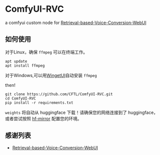 # ComfyUI-RVC
a comfyui custom node for [Retrieval-based-Voice-Conversion-WebUI](https://github.com/RVC-Project/Retrieval-based-Voice-Conversion-WebUI.git)

## 如何使用
对于Linux，确保 `ffmpeg` 可以在终端工作。

```
apt update
apt install ffmpeg
```
对于Windows,可以用[WingetUI](https://github.com/marticliment/WingetUI)自动安装 `ffmpeg` 

then!
```
git clone https://github.com/CFTL/ComfyUI-RVC.git
cd ComfyUI-RVC
pip install -r requirements.txt
```
`weights` 将自动从 huggingface 下载！请确保您的网络连接到了 huggingface，或者尝试按照 [hf-mirror](https://hf-mirror.com/) 配置您的环境。


## 感谢列表
- [Retrieval-based-Voice-Conversion-WebUI](https://github.com/RVC-Project/Retrieval-based-Voice-Conversion-WebUI.git)
